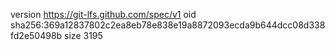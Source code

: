 version https://git-lfs.github.com/spec/v1
oid sha256:369a12837802c2ea8eb78e838e19a8872093ecda9b644dcc08d338fd2e50498b
size 3195
